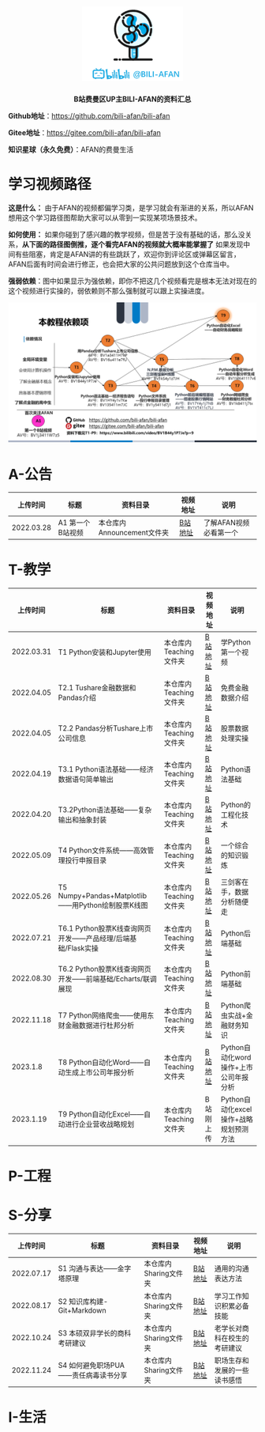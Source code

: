 <h1 align="center">
   <img src="./pics/logo.png" height="150">
    <br>
</h1>

<p align="center">
    <strong>B站费曼区UP主BILI-AFAN的资料汇总</strong>
</p>

**Github地址**：https://github.com/bili-afan/bili-afan

**Gitee地址**：https://gitee.com/bili-afan/bili-afan

**知识星球（永久免费）**：AFAN的费曼生活

# 学习视频路径

**这是什么：** 由于AFAN的视频都偏学习类，是学习就会有渐进的关系，所以AFAN想用这个学习路径图帮助大家可以从零到一实现某项场景技术。

**如何使用：** 如果你碰到了感兴趣的教学视频，但是苦于没有基础的话，那么没关系，**从下面的路径图倒推，逐个看完AFAN的视频就大概率能掌握了** 如果发现中间有些阻塞，肯定是AFAN讲的有些跳跃了，欢迎你到评论区或弹幕区留言，AFAN后面有时间会进行修正，也会把大家的公共问题放到这个仓库当中。

**强弱依赖**：图中如果显示为强依赖，即你不把这几个视频看完是根本无法对现在的这个视频进行实操的，弱依赖则不那么强制就可以跟上实操进度。

![](pics/视频关系.png)

# A-公告

| 上传时间       | 标题         | 资料目录                | 视频地址                                                | 说明            |
| ---------- | ---------- | ------------------- | --------------------------------------------------- | ------------- |
| 2022.03.28 | A1 第一个B站视频 | 本仓库内Announcement文件夹 | [B站地址](https://www.bilibili.com/video/BV1j3411W7z5) | 了解AFAN视频必看第一个 |

# T-教学

| 上传时间       | 标题                                         | 资料目录            | 视频地址                                                 | 说明                        |
| ---------- | ------------------------------------------ | --------------- | ---------------------------------------------------- | ------------------------- |
| 2022.03.31 | T1 Python安装和Jupyter使用                      | 本仓库内Teaching文件夹 | [B站地址](https://www.bilibili.com/video/BV1B44y1P7Je)  | 学Python第一个视频              |
| 2022.04.05 | T2.1 Tushare金融数据和Pandas介绍                  | 本仓库内Teaching文件夹 | [B站地址](https://www.bilibili.com/video/bv1a3411H7kP)  | 免费金融数据介绍                  |
| 2022.04.05 | T2.2 Pandas分析Tushare上市公司信息                 | 本仓库内Teaching文件夹 | [B站地址](https://www.bilibili.com/video/BV16u411e7fU)  | 股票数据处理实操                  |
| 2022.04.19 | T3.1 Python语法基础——经济数据语句简单输出                | 本仓库内Teaching文件夹 | [B站地址](https://www.bilibili.com/video/BV1HY4y1v7Ke/) | Python语法基础                |
| 2022.04.20 | T3.2Python语法基础——复杂输出和抽象封装                  | 本仓库内Teaching文件夹 | [B站地址](https://www.bilibili.com/video/BV135411m7JC/) | Python的工程化技术              |
| 2022.05.09 | T4 Python文件系统——高效管理投行申报目录                  | 本仓库内Teaching文件夹 | [B站地址](https://www.bilibili.com/video/BV1y5411d7j1/) | 一个综合的知识锻炼                 |
| 2022.05.26 | T5 Numpy+Pandas+Matplotlib——用Python绘制股票K线图 | 本仓库内Teaching文件夹 | [B站地址](https://www.bilibili.com/video/BV1kS4y1z7JH/) | 三剑客在手，数据分析随便走             |
| 2022.07.21 | T6.1 Python股票K线查询网页开发——产品经理/后端基础/Flask实操   | 本仓库内Teaching文件夹 | [B站地址](https://www.bilibili.com/video/BV17Y4y1j7NB)  | Python后端基础                |
| 2022.08.30 | T6.2 Python股票K线查询网页开发——前端基础/Echarts/联调展现   | 本仓库内Teaching文件夹 | [B站地址](https://www.bilibili.com/video/BV1VT411c7LJ/) | Python前端基础                |
| 2022.11.18 | T7 Python网络爬虫——使用东财金融数据进行杜邦分析              | 本仓库内Teaching文件夹 | [B站地址](https://www.bilibili.com/video/BV1k8411j7tx/) | Python爬虫实战+金融财务知识         |
| 2023.1.8   | T8 Python自动化Word——自动生成上市公司年报分析             | 本仓库内Teaching文件夹 | [B站地址](https://www.bilibili.com/video/BV1MK41117vE/) | Python自动化word操作+上市公司年报分析  |
| 2023.1.19  | T9 Python自动化Excel——自动进行企业营收战略规划            | 本仓库内Teaching文件夹 | B站刚上传                                                | Python自动化excel操作+战略规划预测方法 |

# P-工程

# S-分享

| 上传时间       | 标题                     | 资料目录           | 视频地址                                                 | 说明             |
| ---------- | ---------------------- | -------------- | ---------------------------------------------------- | -------------- |
| 2022.07.17 | S1 沟通与表达——金字塔原理        | 本仓库内Sharing文件夹 | [B站地址](https://www.bilibili.com/video/BV1kr4y1j75c/) | 通用的沟通表达方法      |
| 2022.08.17 | S2 知识库构建-Git+Markdown  | 本仓库内Sharing文件夹 | [B站地址](https://www.bilibili.com/video/BV1cW4y1a7YB/) | 学习工作知识积累必备技能   |
| 2022.10.24 | S3 本硕双非学长的商科考研建议       | 本仓库内Sharing文件夹 | [B站地址](https://www.bilibili.com/video/BV1jg41187x3/) | 老学长对商科在校生的考研建议 |
| 2022.11.24 | S4 如何避免职场PUA——责任病毒读书分享 | 本仓库内Sharing文件夹 | [B站地址](https://www.bilibili.com/video/BV1JG4y1d7i3/) | 职场生存和发展的一些读书感悟 |

# I-生活
